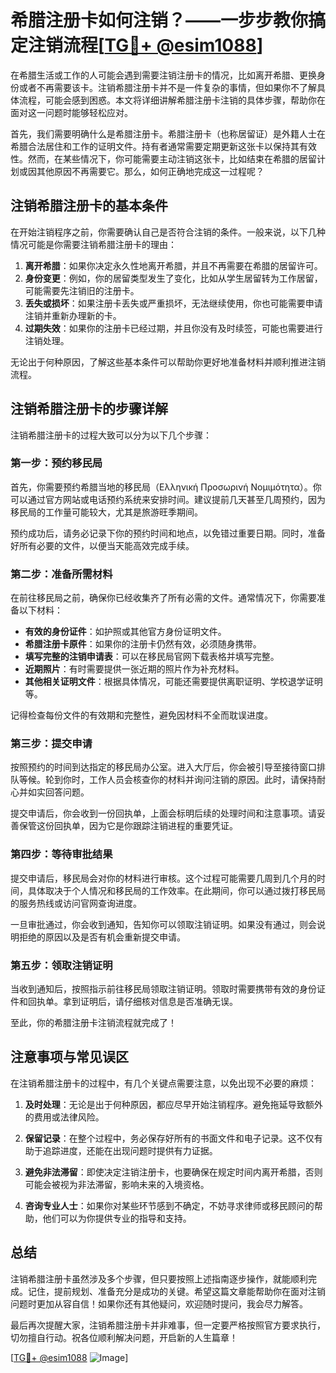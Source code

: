 # 希腊注册卡如何注销？——一步步教你搞定注销流程[[TG💪+ @esim1088](https://t.me/s/esim1088)]

在希腊生活或工作的人可能会遇到需要注销注册卡的情况，比如离开希腊、更换身份或者不再需要该卡。注销希腊注册卡并不是一件复杂的事情，但如果你不了解具体流程，可能会感到困惑。本文将详细讲解希腊注册卡注销的具体步骤，帮助你在面对这一问题时能够轻松应对。

首先，我们需要明确什么是希腊注册卡。希腊注册卡（也称居留证）是外籍人士在希腊合法居住和工作的证明文件。持有者通常需要定期更新这张卡以保持其有效性。然而，在某些情况下，你可能需要主动注销这张卡，比如结束在希腊的居留计划或因其他原因不再需要它。那么，如何正确地完成这一过程呢？

## 注销希腊注册卡的基本条件

在开始注销程序之前，你需要确认自己是否符合注销的条件。一般来说，以下几种情况可能是你需要注销希腊注册卡的理由：

1. **离开希腊**：如果你决定永久性地离开希腊，并且不再需要在希腊的居留许可。
2. **身份变更**：例如，你的居留类型发生了变化，比如从学生居留转为工作居留，可能需要先注销旧的注册卡。
3. **丢失或损坏**：如果注册卡丢失或严重损坏，无法继续使用，你也可能需要申请注销并重新办理新的卡。
4. **过期失效**：如果你的注册卡已经过期，并且你没有及时续签，可能也需要进行注销处理。

无论出于何种原因，了解这些基本条件可以帮助你更好地准备材料并顺利推进注销流程。

## 注销希腊注册卡的步骤详解

注销希腊注册卡的过程大致可以分为以下几个步骤：

### 第一步：预约移民局

首先，你需要预约希腊当地的移民局（Ελληνική Προσωρινή Νομιμότητα）。你可以通过官方网站或电话预约系统来安排时间。建议提前几天甚至几周预约，因为移民局的工作量可能较大，尤其是旅游旺季期间。

预约成功后，请务必记录下你的预约时间和地点，以免错过重要日期。同时，准备好所有必要的文件，以便当天能高效完成手续。

### 第二步：准备所需材料

在前往移民局之前，确保你已经收集齐了所有必需的文件。通常情况下，你需要准备以下材料：

- **有效的身份证件**：如护照或其他官方身份证明文件。
- **希腊注册卡原件**：如果你的注册卡仍然有效，必须随身携带。
- **填写完整的注销申请表**：可以在移民局官网下载表格并填写完整。
- **近期照片**：有时需要提供一张近期的照片作为补充材料。
- **其他相关证明文件**：根据具体情况，可能还需要提供离职证明、学校退学证明等。

记得检查每份文件的有效期和完整性，避免因材料不全而耽误进度。

### 第三步：提交申请

按照预约的时间到达指定的移民局办公室。进入大厅后，你会被引导至接待窗口排队等候。轮到你时，工作人员会核查你的材料并询问注销的原因。此时，请保持耐心并如实回答问题。

提交申请后，你会收到一份回执单，上面会标明后续的处理时间和注意事项。请妥善保管这份回执单，因为它是你跟踪注销进程的重要凭证。

### 第四步：等待审批结果

提交申请后，移民局会对你的材料进行审核。这个过程可能需要几周到几个月的时间，具体取决于个人情况和移民局的工作效率。在此期间，你可以通过拨打移民局的服务热线或访问官网查询进度。

一旦审批通过，你会收到通知，告知你可以领取注销证明。如果没有通过，则会说明拒绝的原因以及是否有机会重新提交申请。

### 第五步：领取注销证明

当收到通知后，按照指示前往移民局领取注销证明。领取时需要携带有效的身份证件和回执单。拿到证明后，请仔细核对信息是否准确无误。

至此，你的希腊注册卡注销流程就完成了！

## 注意事项与常见误区

在注销希腊注册卡的过程中，有几个关键点需要注意，以免出现不必要的麻烦：

1. **及时处理**：无论是出于何种原因，都应尽早开始注销程序。避免拖延导致额外的费用或法律风险。
   
2. **保留记录**：在整个过程中，务必保存好所有的书面文件和电子记录。这不仅有助于追踪进度，还能在出现问题时提供有力证据。

3. **避免非法滞留**：即使决定注销注册卡，也要确保在规定时间内离开希腊，否则可能会被视为非法滞留，影响未来的入境资格。

4. **咨询专业人士**：如果你对某些环节感到不确定，不妨寻求律师或移民顾问的帮助，他们可以为你提供专业的指导和支持。

## 总结

注销希腊注册卡虽然涉及多个步骤，但只要按照上述指南逐步操作，就能顺利完成。记住，提前规划、准备充分是成功的关键。希望这篇文章能帮助你在面对注销问题时更加从容自信！如果你还有其他疑问，欢迎随时提问，我会尽力解答。

最后再次提醒大家，注销希腊注册卡并非难事，但一定要严格按照官方要求执行，切勿擅自行动。祝各位顺利解决问题，开启新的人生篇章！

[[TG💪+ @esim1088](https://t.me/s/esim1088) ![Image](https://i.postimg.cc/4NQfJmqS/Snipaste-2025-05-13-00-14-12.png)]